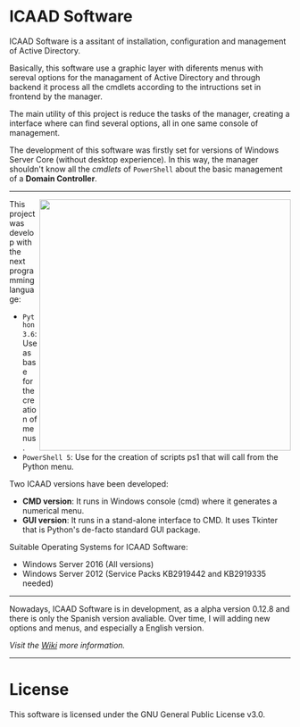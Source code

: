 # ICAAD Software
ICAAD Software is a assitant of installation, configuration and management of Active Directory.

Basically, this software use a graphic layer with diferents menus with sereval options for the managament of Active Directory and through backend it process all the cmdlets according to the intructions set in frontend by the manager.

The main utility of this project is reduce the tasks of the manager, creating a interface where can find several options, all in one same console of management.

The development of this software was firstly set for versions of Windows Server Core (without desktop experience). In this way, the manager shouldn't know all the _cmdlets_ of `PowerShell` about the basic management of a **Domain Controller**. 
<br>
<hr/>


<img src="https://i.imgur.com/nsRCk6p.png" align="right" width="450"/>

This project was develop with the next programming language:

- `Python 3.6`: Use as base for the creation of menus.
- `PowerShell 5`: Use for the creation of scripts ps1 that will call from the Python menu.

Two ICAAD versions have been developed:

- **CMD version**: It runs in Windows console (cmd) where it generates a numerical menu.
- **GUI version**: It runs in a stand-alone interface to CMD. It uses Tkinter that is Python's de-facto standard GUI package.

Suitable Operating Systems for ICAAD Software:

- Windows Server 2016 (All versions)
- Windows Server 2012 (Service Packs KB2919442 and KB2919335 needed)


<hr/>

 
Nowadays, ICAAD Software is in development, as a alpha version 0.12.8 and there is only the Spanish version avaliable. Over time, I will adding new options and menus, and especially a English version.

_Visit the [Wiki](https://github.com/alb3rtov/ICAAD-Software/wiki) more information._

<hr/>

# License
This software is licensed under the GNU General Public License v3.0.


